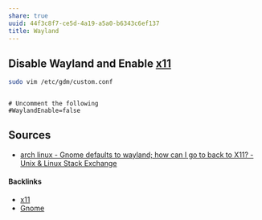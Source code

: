 ```yaml
---
share: true
uuid: 44f3c8f7-ce5d-4a19-a5a0-b6343c6ef137
title: Wayland
---
```

## Disable Wayland and Enable [x11](../d72a08f8-38dc-4011-b810-2ca72035f6fb)

``` bash
sudo vim /etc/gdm/custom.conf    
```

``` config

# Uncomment the following
#WaylandEnable=false

```

## Sources

* [arch linux - Gnome defaults to wayland; how can I go to back to X11? - Unix & Linux Stack Exchange](https://unix.stackexchange.com/questions/336219/gnome-defaults-to-wayland-how-can-i-go-to-back-to-x11)

#### Backlinks

* [x11](/d72a08f8-38dc-4011-b810-2ca72035f6fb)
* [Gnome](/eb67c211-8651-42cc-b512-1ff655f7a537)